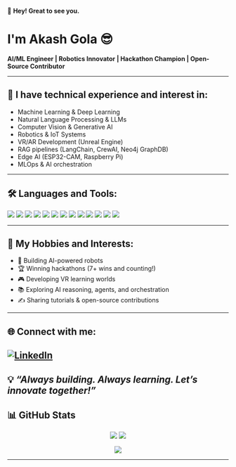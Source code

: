 👋 **Hey! Great to see you.**

# I'm Akash Gola 😎

**AI/ML Engineer | Robotics Innovator | Hackathon Champion | Open-Source Contributor**

---

## 🧠 I have technical experience and interest in:

- Machine Learning & Deep Learning
- Natural Language Processing & LLMs
- Computer Vision & Generative AI
- Robotics & IoT Systems
- VR/AR Development (Unreal Engine)
- RAG pipelines (LangChain, CrewAI, Neo4j GraphDB)
- Edge AI (ESP32-CAM, Raspberry Pi)
- MLOps & AI orchestration

---

## 🛠️ Languages and Tools:

<p>
  <img src="https://img.shields.io/badge/-Python-3776AB?logo=python&logoColor=white" />
  <img src="https://img.shields.io/badge/-TensorFlow-FF6F00?logo=tensorflow&logoColor=white" />
  <img src="https://img.shields.io/badge/-PyTorch-EE4C2C?logo=pytorch&logoColor=white" />
  <img src="https://img.shields.io/badge/-LangChain-000000?logo=langchain&logoColor=white" />
  <img src="https://img.shields.io/badge/-CrewAI-FF9900?logo=crewai&logoColor=white" />
  <img src="https://img.shields.io/badge/-Neo4j-008CC1?logo=neo4j&logoColor=white" />
  <img src="https://img.shields.io/badge/-ROS-22314E?logo=ros&logoColor=white" />
  <img src="https://img.shields.io/badge/-C++-00599C?logo=c%2B%2B&logoColor=white" />
  <img src="https://img.shields.io/badge/-Unreal%20Engine-0E1128?logo=unrealengine&logoColor=white" />
  <img src="https://img.shields.io/badge/-MongoDB-47A248?logo=mongodb&logoColor=white" />
  <img src="https://img.shields.io/badge/-MySQL-4479A1?logo=mysql&logoColor=white" />
  <img src="https://img.shields.io/badge/-Linux-FCC624?logo=linux&logoColor=black" />
  <img src="https://img.shields.io/badge/-Docker-2496ED?logo=docker&logoColor=white" />
</p>

---

## 🎯 My Hobbies and Interests:

- 🤖 Building AI-powered robots
- 🏆 Winning hackathons (7+ wins and counting!)
- 🎮 Developing VR learning worlds
- 📚 Exploring AI reasoning, agents, and orchestration
- ✍️ Sharing tutorials & open-source contributions

---

## 🌐 Connect with me:


[![LinkedIn](https://img.shields.io/badge/-LinkedIn-0A66C2?logo=linkedin&logoColor=white)](https://www.linkedin.com/in/akash-gola-8b3a16207/)
---

💡 _“Always building. Always learning. Let’s innovate together!”_
---

## 📊 GitHub Stats

<p align="center">
  <img src="https://github-readme-stats.vercel.app/api?username=Akashgola123&show_icons=true&theme=github_dark&hide=stars,contribs" />
  <img src="https://github-readme-stats.vercel.app/api/top-langs/?username=Akashgola123&layout=compact&theme=github_dark" />
</p>

<p align="center">
  <img src="https://github-readme-streak-stats.herokuapp.com/?user=Akashgola123&theme=github-dark-blue&hide_border=true" />
</p>

---


